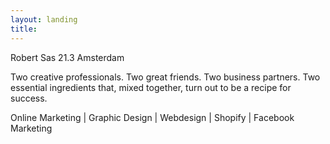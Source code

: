 ```yaml
---
layout: landing
title:
---
```


Robert Sas 21.3 Amsterdam

Two creative professionals. Two great friends. Two business partners. Two essential ingredients that, mixed together, turn out to be a recipe for success.

Online Marketing | Graphic Design | Webdesign | Shopify | Facebook Marketing